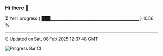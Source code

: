 ### Hi there 👋

⏳ Year progress { ███▁▁▁▁▁▁▁▁▁▁▁▁▁▁▁▁▁▁▁▁▁▁▁▁▁▁▁ } 10.56 %

---

⏰ Updated on Sat, 08 Feb 2025 12:37:48 GMT

![Progress Bar CI](https://github.com/ZhaoGui/ZhaoGui/workflows/Progress%20Bar%20CI/badge.svg)
